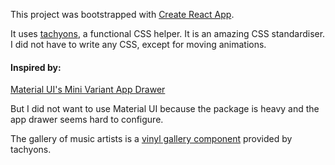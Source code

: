 This project was bootstrapped with [Create React App](https://github.com/facebook/create-react-app).

It uses [tachyons](https://tachyons.io/), a functional CSS helper. It is an amazing CSS standardiser. I did not have to write any CSS, except for moving animations.

#### Inspired by:
[Material UI's Mini Variant App Drawer](https://material-ui.com/components/drawers/#mini-variant-drawer)

But I did not want to use Material UI because the package is heavy and the app drawer seems hard to configure.

The gallery of music artists is a [vinyl gallery component](https://tachyons.io/components/collections/vinyl/index.html) provided by tachyons.
